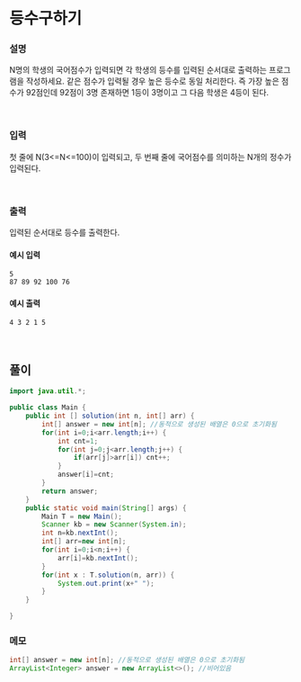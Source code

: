 # 등수구하기
### 설명
N명의 학생의 국어점수가 입력되면 각 학생의 등수를 입력된 순서대로 출력하는 프로그램을 작성하세요. 같은 점수가 입력될 경우 높은 등수로 동일 처리한다. 즉 가장 높은 점수가 92점인데 92점이 3명 존재하면 1등이 3명이고 그 다음 학생은 4등이 된다.


<br>

### 입력
첫 줄에 N(3<=N<=100)이 입력되고, 두 번째 줄에 국어점수를 의미하는 N개의 정수가 입력된다. 

<br>

### 출력
입력된 순서대로 등수를 출력한다.


#### 예시 입력
```
5
87 89 92 100 76
```


#### 예시 출력
```
4 3 2 1 5
```

<br>


## 풀이
```java
import java.util.*;

public class Main {
	public int [] solution(int n, int[] arr) {
		int[] answer = new int[n]; //동적으로 생성된 배열은 0으로 초기화됨
		for(int i=0;i<arr.length;i++) {
			int cnt=1;
			for(int j=0;j<arr.length;j++) {
				if(arr[j]>arr[i]) cnt++;
			}
			answer[i]=cnt;
		}
		return answer;
	}
	public static void main(String[] args) {
		Main T = new Main();
		Scanner kb = new Scanner(System.in);
		int n=kb.nextInt();
		int[] arr=new int[n];
		for(int i=0;i<n;i++) {
			arr[i]=kb.nextInt();
		}
		for(int x : T.solution(n, arr)) {
			System.out.print(x+" ");
		}
	}

}
```

### 메모
```java
int[] answer = new int[n]; //동적으로 생성된 배열은 0으로 초기화됨
ArrayList<Integer> answer = new ArrayList<>(); //비어있음
```

<br>

